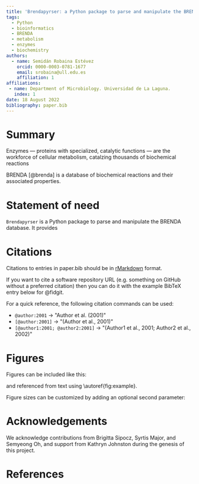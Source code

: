 ```yaml
---
title: 'Brendapyrser: a Python package to parse and manipulate the BRENDA database'
tags:
  - Python
  - bioinformatics
  - BRENDA
  - metabolism
  - enzymes
  - biochemistry
authors:
  - name: Semidán Robaina Estévez
    orcid: 0000-0003-0781-1677
    email: srobaina@ull.edu.es
    affiliation: 1
affiliations:
 - name: Department of Microbiology. Universidad de La Laguna.
   index: 1
date: 18 August 2022
bibliography: paper.bib
---
```


# Summary

Enzymes &mdash; proteins with specialized, catalytic functions &mdash; are the workforce of cellular metabolism, catalzing thousands of biochemical reactions 



BRENDA [@brenda] is a database of biochemical reactions and their associated properties.

# Statement of need

`Brendapyrser` is a Python package to parse and manipulate the BRENDA database. It provides 

# Citations

Citations to entries in paper.bib should be in
[rMarkdown](http://rmarkdown.rstudio.com/authoring_bibliographies_and_citations.html)
format.

If you want to cite a software repository URL (e.g. something on GitHub without a preferred
citation) then you can do it with the example BibTeX entry below for @fidgit.

For a quick reference, the following citation commands can be used:
- `@author:2001`  ->  "Author et al. (2001)"
- `[@author:2001]` -> "(Author et al., 2001)"
- `[@author1:2001; @author2:2001]` -> "(Author1 et al., 2001; Author2 et al., 2002)"

# Figures

Figures can be included like this:
<!-- ![Caption for example figure.\label{fig:example}](figure.png) -->
and referenced from text using \autoref{fig:example}.

Figure sizes can be customized by adding an optional second parameter:
<!-- ![Caption for example figure.](figure.png){ width=20% } -->

# Acknowledgements

We acknowledge contributions from Brigitta Sipocz, Syrtis Major, and Semyeong
Oh, and support from Kathryn Johnston during the genesis of this project.

# References